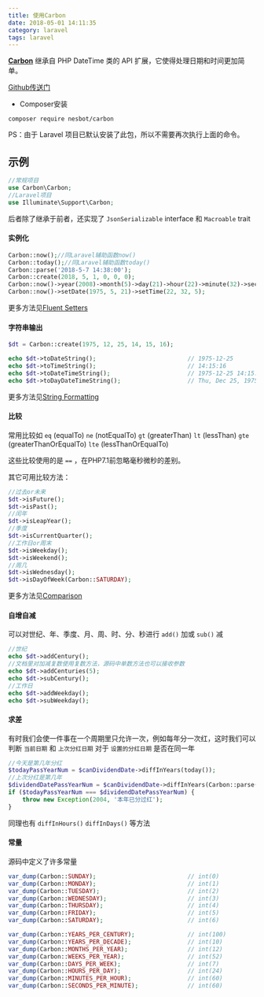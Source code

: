 ```yaml
---
title: 使用Carbon
date: 2018-05-01 14:11:35
category: laravel
tags: laravel
---
```

**[Carbon](http://carbon.nesbot.com/)**  继承自 PHP DateTime 类的 API 扩展，它使得处理日期和时间更加简单。

[Github传送门](https://github.com/briannesbitt/carbon)

- Composer安装
```
composer require nesbot/carbon
```
PS：由于 Laravel 项目已默认安装了此包，所以不需要再次执行上面的命令。

## 示例
```php
//常规项目
use Carbon\Carbon;
//Laravel项目
use Illuminate\Support\Carbon;
```
后者除了继承于前者，还实现了 `JsonSerializable` interface 和 `Macroable` trait
<!-- more -->
#### 实例化
```php
Carbon::now();//同Laravel辅助函数now()
Carbon::today();//同Laravel辅助函数today()
Carbon::parse('2018-5-7 14:38:00');
Carbon::create(2018, 5, 1, 0, 0, 0);
Carbon::now()->year(2008)->month(5)->day(21)->hour(22)->minute(32)->second(5);
Carbon::now()->setDate(1975, 5, 21)->setTime(22, 32, 5);
```
更多方法见[Fluent Setters](http://carbon.nesbot.com/docs/#api-settersfluent)

#### 字符串输出
```php
$dt = Carbon::create(1975, 12, 25, 14, 15, 16);

echo $dt->toDateString();                          // 1975-12-25
echo $dt->toTimeString();                          // 14:15:16
echo $dt->toDateTimeString();                      // 1975-12-25 14:15:16
echo $dt->toDayDateTimeString();                   // Thu, Dec 25, 1975 2:15 PM
```
更多方法见[String Formatting](http://carbon.nesbot.com/docs/#api-formatting)

#### 比较
常用比较如 `eq` (equalTo) `ne` (notEqualTo) `gt` (greaterThan) `lt` (lessThan) `gte` (greaterThanOrEqualTo) `lte` (lessThanOrEqualTo)

这些比较使用的是 `==` ，在PHP7.1前忽略毫秒微秒的差别。

其它可用比较方法：
```php
//过去or未来
$dt->isFuture();
$dt->isPast();
//闰年
$dt->isLeapYear();
//季度
$dt->isCurrentQuarter();
//工作日or周末
$dt->isWeekday();
$dt->isWeekend();
//周几
$dt->isWednesday();
$dt->isDayOfWeek(Carbon::SATURDAY);
```
更多方法见[Comparison](http://carbon.nesbot.com/docs/#api-comparison)

#### 自增自减
可以对世纪、年、季度、月、周、时、分、秒进行 `add()` 加或 `sub()` 减
```php
//世纪
echo $dt->addCentury();
//文档里对加减复数使用复数方法，源码中单数方法也可以接收参数
echo $dt->addCenturies(5);
echo $dt->subCentury();
//工作日
echo $dt->addWeekday();
echo $dt->subWeekday();
```

#### 求差
有时我们会使一件事在一个周期里只允许一次，例如每年分一次红，这时我们可以判断 `当前日期` 和 `上次分红日期` 对于 `设置的分红日期` 是否在同一年
```php
//今天是第几年分红
$todayPassYearNum = $canDividendDate->diffInYears(today());
//上次分红是第几年
$dividendDatePassYearNum = $canDividendDate->diffInYears(Carbon::parse($lastDividendDate));
if ($todayPassYearNum === $dividendDatePassYearNum) {
    throw new Exception(2004, '本年已分过红');
}
```
同理也有 `diffInHours()` `diffInDays()` 等方法

#### 常量
源码中定义了许多常量
```php
var_dump(Carbon::SUNDAY);                          // int(0)
var_dump(Carbon::MONDAY);                          // int(1)
var_dump(Carbon::TUESDAY);                         // int(2)
var_dump(Carbon::WEDNESDAY);                       // int(3)
var_dump(Carbon::THURSDAY);                        // int(4)
var_dump(Carbon::FRIDAY);                          // int(5)
var_dump(Carbon::SATURDAY);                        // int(6)

var_dump(Carbon::YEARS_PER_CENTURY);               // int(100)
var_dump(Carbon::YEARS_PER_DECADE);                // int(10)
var_dump(Carbon::MONTHS_PER_YEAR);                 // int(12)
var_dump(Carbon::WEEKS_PER_YEAR);                  // int(52)
var_dump(Carbon::DAYS_PER_WEEK);                   // int(7)
var_dump(Carbon::HOURS_PER_DAY);                   // int(24)
var_dump(Carbon::MINUTES_PER_HOUR);                // int(60)
var_dump(Carbon::SECONDS_PER_MINUTE);              // int(60)
```